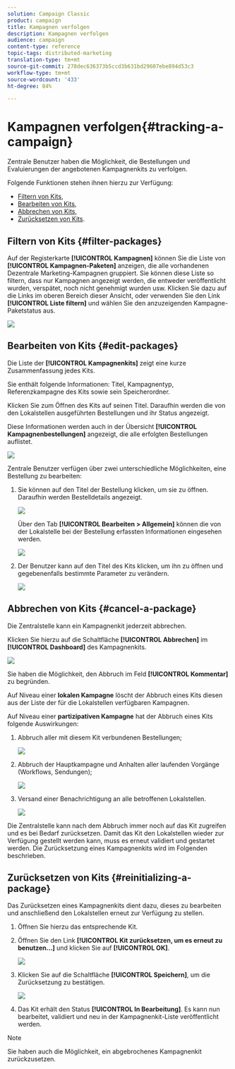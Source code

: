 ```yaml
---
solution: Campaign Classic
product: campaign
title: Kampagnen verfolgen
description: Kampagnen verfolgen
audience: campaign
content-type: reference
topic-tags: distributed-marketing
translation-type: tm+mt
source-git-commit: 278dec636373b5ccd3b631bd29607ebe894d53c3
workflow-type: tm+mt
source-wordcount: '433'
ht-degree: 84%

---
```



# Kampagnen verfolgen{#tracking-a-campaign}

Zentrale Benutzer haben die Möglichkeit, die Bestellungen und Evaluierungen der angebotenen Kampagnenkits zu verfolgen.

Folgende Funktionen stehen ihnen hierzu zur Verfügung:

* [Filtern von Kits](#filter-packages),
* [Bearbeiten von Kits](#edit-packages),
* [Abbrechen von Kits](#cancel-a-package),
* [Zurücksetzen von Kits](#reinitializing-a-package).

## Filtern von Kits {#filter-packages}

Auf der Registerkarte **[!UICONTROL Kampagnen]** können Sie die Liste von **[!UICONTROL Kampagnen-Paketen]** anzeigen, die alle vorhandenen Dezentrale Marketing-Kampagnen gruppiert. Sie können diese Liste so filtern, dass nur Kampagnen angezeigt werden, die entweder veröffentlicht wurden, verspätet, noch nicht genehmigt wurden usw. Klicken Sie dazu auf die Links im oberen Bereich dieser Ansicht, oder verwenden Sie den Link **[!UICONTROL Liste filtern]** und wählen Sie den anzuzeigenden Kampagne-Paketstatus aus.

![](assets/mkg_dist_catalog_filter.png)

## Bearbeiten von Kits {#edit-packages}

Die Liste der **[!UICONTROL Kampagnenkits]** zeigt eine kurze Zusammenfassung jedes Kits.

Sie enthält folgende Informationen: Titel, Kampagnentyp, Referenzkampagne des Kits sowie sein Speicherordner.

Klicken Sie zum Öffnen des Kits auf seinen Titel. Daraufhin werden die von den Lokalstellen ausgeführten Bestellungen und ihr Status angezeigt.

Diese Informationen werden auch in der Übersicht **[!UICONTROL Kampagnenbestellungen]** angezeigt, die alle erfolgten Bestellungen auflistet.

![](assets/mkg_dist_catalog_op_command_details.png)

Zentrale Benutzer verfügen über zwei unterschiedliche Möglichkeiten, eine Bestellung zu bearbeiten:

1. Sie können auf den Titel der Bestellung klicken, um sie zu öffnen. Daraufhin werden Bestelldetails angezeigt.

   ![](assets/mkg_dist_catalog_op_command_edit1.png)

   Über den Tab **[!UICONTROL Bearbeiten > Allgemein]** können die von der Lokalstelle bei der Bestellung erfassten Informationen eingesehen werden.

   ![](assets/mkg_dist_catalog_op_command_edit1a.png)

1. Der Benutzer kann auf den Titel des Kits klicken, um ihn zu öffnen und gegebenenfalls bestimmte Parameter zu verändern.

   ![](assets/mkg_dist_catalog_op_command_edit2.png)

## Abbrechen von Kits {#cancel-a-package}

Die Zentralstelle kann ein Kampagnenkit jederzeit abbrechen.

Klicken Sie hierzu auf die Schaltfläche **[!UICONTROL Abbrechen]** im **[!UICONTROL Dashboard]** des Kampagnenkits.

![](assets/mkg_dist_cancel_op_from_dashboard.png)

Sie haben die Möglichkeit, den Abbruch im Feld **[!UICONTROL Kommentar]** zu begründen.

Auf Niveau einer **lokalen Kampagne** löscht der Abbruch eines Kits diesen aus der Liste der für die Lokalstellen verfügbaren Kampagnen.

Auf Niveau einer **partizipativen Kampagne** hat der Abbruch eines Kits folgende Auswirkungen:

1. Abbruch aller mit diesem Kit verbundenen Bestellungen;

   ![](assets/mkg_dist_mutual_op_cancelled.png)

1. Abbruch der Hauptkampagne und Anhalten aller laufenden Vorgänge (Workflows, Sendungen);

   ![](assets/mkg_dist_mutual_op_cancelled1.png)

1. Versand einer Benachrichtigung an alle betroffenen Lokalstellen.

   ![](assets/mkg_dist_mutual_op_cancelled2.png)

Die Zentralstelle kann nach dem Abbruch immer noch auf das Kit zugreifen und es bei Bedarf zurücksetzen. Damit das Kit den Lokalstellen wieder zur Verfügung gestellt werden kann, muss es erneut validiert und gestartet werden. Die Zurücksetzung eines Kampagnenkits wird im Folgenden beschrieben.

## Zurücksetzen von Kits {#reinitializing-a-package}

Das Zurücksetzen eines Kampagnenkits dient dazu, dieses zu bearbeiten und anschließend den Lokalstellen erneut zur Verfügung zu stellen.

1. Öffnen Sie hierzu das entsprechende Kit.
1. Öffnen Sie den Link **[!UICONTROL Kit zurücksetzen, um es erneut zu benutzen...]** und klicken Sie auf **[!UICONTROL OK]**.

   ![](assets/mkg_dist_mutual_op_reinit.png)

1. Klicken Sie auf die Schaltfläche **[!UICONTROL Speichern]**, um die Zurücksetzung zu bestätigen.

   ![](assets/mkg_dist_mutual_op_reinit2.png)

1. Das Kit erhält den Status **[!UICONTROL In Bearbeitung]**. Es kann nun bearbeitet, validiert und neu in der Kampagnenkit-Liste veröffentlicht werden.

>[!NOTE]
>
>Sie haben auch die Möglichkeit, ein abgebrochenes Kampagnenkit zurückzusetzen.

